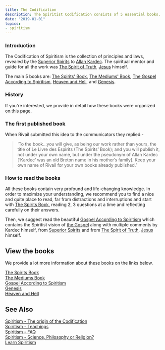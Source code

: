 ```yaml
---
title: The Codification
description: The Spiritist Codification consists of 5 essential books. Read to know them.
date: "2019-01-01"
topics:
- spiritism
---
```


### Introduction 
The Codification of Spiritism is the collection of principles and laws, 
revealed by the [Superior Spirits](/about/superior-spirit)
to [Allan Kardec](/bio/allan-kardec). The spiritual mentor and guide for 
all the work was [The Spirit of Truth](/about/spirit-of-truth),
[Jesus](/about/jesus) himself.

The main 5 books are:
[The Spirits' Book](/books/spirits-book), [The Mediums' Book](/books/mediums-book), 
[The Gospel According to Spiritism](/books/gospel-according-spiritism),
[Heaven and Hell](/books/heaven-and-hell), and 
[Genesis](/books/genesis).

### History
If you're interested, we provide in detail how these books were organized
[on this page](../origins).

### The first published book
When Rivail submitted this idea to the communicators they replied:-

> ‘To the book…you will give, as being our work rather than yours,
the title of Le Livre des Espirits (The Spirits’ Book); and you will publish it, not under your own name,
but under the pseudonym of Allan Kardec [‘Kardec’ was an old Breton name in his mother’s family].
Keep your own name of Rivail for your own books already published.’

### How to read the books
All these books contain very profound and life-changing knowledge. In order to maximize your understanding,
we recommend you to find a nice and quite place to read, far from distractions and interruptions and 
start with [The Spirits Book](/books/allan-kardec/spirits-book), reading 2, 3 questions at a time
and reflecting carefully on their answers.

Then, we suggest read the beautiful [Gospel According to Spiritism](/books/allan-kardec/gospel-according-spiritism)
which contains the Spiritist vision of [the Gospel](/gospel) along with multiple comments
by Kardec himself, from [Superior Spirits](/about/superior-spirit) and from 
[The Spirit of Truth](/about/spirit-of-truth), [Jesus](/about/jesus) himself.

## View the books
We provide a lot more information about these books on the links below.

[The Spirits Book](/books/spirits-book)  
[The Mediums Book](/books/mediums-book)  
[Gospel According to Spiritism](/books/gospel-according-spiritism)  
[Genesis](/books/genesis)  
[Heaven and Hell](/books/heaven-and-hell)  

## See Also
[Spiritism - The origin of the Codification](../origins)   
[Spiritism - Teachings](../teachings)  
[Spiritism - FAQ](../faq)  
[Spiritism - Science, Philosophy or Religion?](../science-philosophy-religion)  
[Learn Spiritism](../learn)  
